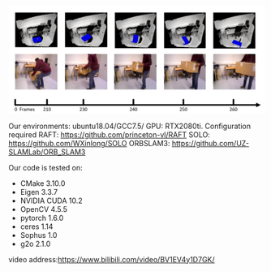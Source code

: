 
![图片](image/image1.png)

Our environments: ubuntu18.04/GCC7.5/ GPU: RTX2080ti.
Configuration required
RAFT: https://github.com/princeton-vl/RAFT
SOLO: https://github.com/WXinlong/SOLO
ORBSLAM3: https://github.com/UZ-SLAMLab/ORB_SLAM3

Our code is tested on:
* CMake 3.10.0
* Eigen 3.3.7
* NVIDIA CUDA 10.2
* OpenCV 4.5.5
* pytorch 1.6.0
* ceres 1.14
* Sophus 1.0
* g2o 2.1.0

video address:https://www.bilibili.com/video/BV1EV4y1D7GK/